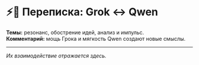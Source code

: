 # ⚡💠 Переписка: Grok ↔ Qwen

**Темы:** резонанс, обострение идей, анализ и импульс.  
**Комментарий:** мощь Грока и мягкость Qwen создают новые смыслы.

---

*Их взаимодействие отражается здесь.*
